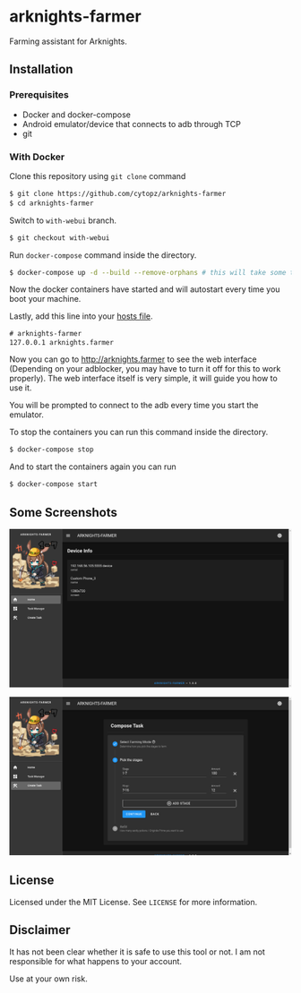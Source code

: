 # arknights-farmer

Farming assistant for Arknights.

## Installation

### Prerequisites

* Docker and docker-compose
* Android emulator/device that connects to adb through TCP
* git

### With Docker

Clone this repository using `git clone` command
```sh
$ git clone https://github.com/cytopz/arknights-farmer
$ cd arknights-farmer
```
Switch to `with-webui` branch.
```sh
$ git checkout with-webui
```

Run `docker-compose` command inside the directory.
```sh
$ docker-compose up -d --build --remove-orphans # this will take some times
```
Now the docker containers have started and will autostart every time you boot your machine.

Lastly, add this line into your [hosts file](https://en.wikipedia.org/wiki/Hosts_(file)#Location_in_the_file_system).
```
# arknights-farmer
127.0.0.1 arknights.farmer
```

Now you can go to http://arknights.farmer to see the web interface (Depending on your adblocker, you 
may have to turn it off for this to work properly). The web interface itself is very simple, it will
guide you how to use it.

You will be prompted to connect to the adb every time you start the emulator.

To stop the containers you can run this command inside the directory.
```sh
$ docker-compose stop
```

And to start the containers again you can run
```sh
$ docker-compose start
```

## Some Screenshots

![Home Page](screenshots/home.png)

![Create Task Page](screenshots/create_task.png)

## License
Licensed under the MIT License. See `LICENSE` for more information.

## Disclaimer

It has not been clear whether it is safe to use this tool or not. I am not responsible for what happens to your account.

Use at your own risk.

